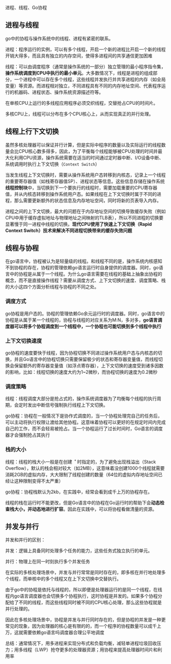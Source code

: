 

进程、线程、Go协程

## 进程与线程

go中的协程与操作系统中的线程、进程有紧密的联系。

进程：程序运行的实例，可以有多个线程，开启一个新的进程比开启一个新的线程开销大得多，而且具有独立的内存空间，使得多进程间的共享通信更加困难

线程：可以由调度程序（通常是操作系统的一部分）独立管理的最小程序指令集，**操作系统调度到CPU中执行的最小单元**。大多数情况下，线程是进程的组成部分，一个进程中可以存在多个线程，这些线程并发执行并共享进程的内存（如全局变量）等资源。而进程相对独立，不同进程具有不同的内存地址空间、代表程序运行的机器码、进程状态、操作系统资源描述符等。

在单核CPU上运行的多线程应用程序必须交织线程，交替抢占CPU的时间片。

多核CPU上，线程可以分布在多个CPU核心上，从而实现真正的并行处理。

## 线程上行下文切换

虽然多核处理器可以保证并行计算，但是实际中程序的数量以及实际运行的线程数量会比CPU核心数多得多，因此，为了平衡每个线程能够被CPU处理的时间并最大化利用CPU资源，操作系统需要在适当的时间通过定时器中断、I/O设备中断、系统调用时执行上下文切换（`Context Switch`）

当发生线程上下文切换时，需要从操作系统用户态转移到内核态，记录上一个线程的重要寄存器值（如栈寄存器值SP）、进程状态等信息。这些信息存储在操作系统**线程控制块**中，当切换到下一个要执行的线程时，需要加载重要的CPU寄存器值，并从内核态转移到操作系统用户态。如果线程在上下文切换时属于不同的进程，那么需要更新额外的状态信息及内存地址空间，同时将新的页表导入内存。

进程之间的上下文切换，最大的问题在于内存地址空间的切换导致缓存失败（例如CPU中用于缓存虚拟地址与物理地址之间映射的TLB表），所以不同进程的切换要显著慢于同一进程中线程的切换。**现代CPU使用了快速上下文切换（Rapid Context Switch）技术来解决不同进程切换带来的缓存失效问题**

## 线程与协程

在go语言中，协程被认为是轻量级的线程。和线程不同的是，操作系统内核感知不到协程的存在，协程的管理依赖go语言运行时自身提供的调度器。同时，go语言中的协程是从属于一个线程。为什么go语言需要在线程的基础上抽象出协程的概念，而不是直接操作线程？需要从调度方式、上下文切换的速度、调度策略、栈的大小这四个方面分析线程与协程的不同之处。

### 调度方式

go协程是用户态的。协程的管理依赖Go余元运行时的调度器。同时，go语言中的协程是从属于某一个线程的，协程与线程的对应关系为M:N，多对多，**go语言调度器可以将多个协程调度到一个线程中，一个协程也可能切换到多个线程中执行**

### 上下文切换速度

go协程的速度要快于线程，因为协程切换不同进过操作系统用户态与内核态的切换，并且Go语言中的协程切换只需要保留极少的状态和寄存器变量值，而线程切换会保留额外的寄存器变量值（如浮点寄存器），上下文切换的速度受到诸多因数的影响，比如：线程切换的速度大约为1~2微秒，而协程切换的速度为0.2微秒

### 调度策略

线程：线程调度大部分是抢占式的，操作系统调度器为了均衡每个线程的执行周期，会定时发出中断信号强制执行线程上下文切换。

go协程：协程在一般情况下是协作式调度的，当一个协程处理完自己的任务后，可以主动将执行权限让渡给其他协程。这意味着协程可以更好的在规定时间内完成自己的工作，而不会轻易被抢占。当一个协程运行了过长时间时，Go语言的调度器才会强制抢占其执行

### 栈的大小

线程：线程的栈大小一般是在创建   ˚          时指定的，为了避免出现栈溢出（Stack Overflow），默认的栈会相对较大（如2MB），这意味着没创建1000个线程就需要消耗2GB的虚拟内存，大大限制了线程创建的数量（64位的虚拟内存地址空间已经让这种限制变得不太严重）

go协程：协程栈默认为2kb，在实践中，经常会看到成千上万的协程存在。

线程的栈在运行时不能更改，但是Go语言中的协程在Go运行时的帮助下会**动态检查栈大小，并动态地进行扩容**。因此在实践中，可以将协程看做清量的资源。

## 并发与并行

并发和并行的区别：

并发：逻辑上具备同时处理多个任务的能力，这些任务式独立执行的单元。

并行：物理上在同一时刻执行多个并发任务

在实际的多核处理场景中，并发与并行常常是同时存在的，即多核在并行地处理多个线程，而单核中的多个线程又在上下文切换中交替执行。

由于go中的协程是依托与线程的，所以即便是处理器运行的是同一个线程，在线程内go语言调度器也会切换多个协程执行，这时协程是并发的。如果多个协程分配给了不同的线程，而这些线程同时被不同的CPU核心处理，那么这些协程就是并行处理的。

因此在多核处理场景中，协程是并发与并行同时存在的，但是协程的并发是一种更常见的现象，因为处理器的核心是有限的的，而一个程序的协程数量可以成千上万，这就需要依赖go语言吗调度器合理公平地调度

总结：通常情况下，用多进程来实现分布式和负载均衡，减轻单进程垃圾回收压力；用多线程（LWP）抢夺更多的处理器资源；用协程来提高处理器时间片和利用率